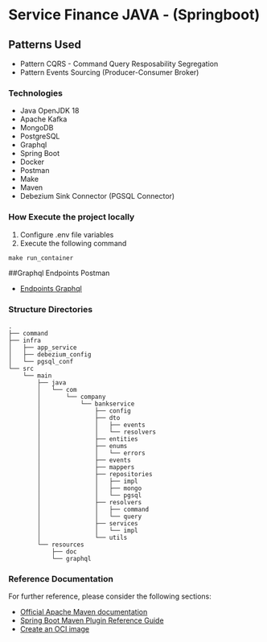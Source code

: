 # Service Finance JAVA - (Springboot)


## Patterns Used
- Pattern CQRS - Command Query Resposability Segregation
- Pattern Events Sourcing (Producer-Consumer Broker)

### Technologies
- Java OpenJDK 18
- Apache Kafka
- MongoDB
- PostgreSQL
- Graphql
- Spring Boot
- Docker
- Postman
- Make
- Maven
- Debezium Sink Connector (PGSQL Connector)

### How Execute the project locally

1) Configure .env file variables
2) Execute the following command
```makefile
make run_container
```

##Graphql Endpoints Postman
- [Endpoints Graphql](https://github.com/92Sam/cqrs-bank/blob/develop/src/main/resources/doc/POSTMAN-CQRS-BANK.postman_collection.json)

### Structure Directories
``` 
.
├── command
├── infra
│   ├── app_service
│   ├── debezium_config
│   └── pgsql_conf
└── src
    └── main
        ├── java
        │   └── com
        │       └── company
        │           └── bankservice
        │               ├── config
        │               ├── dto
        │               │   ├── events
        │               │   └── resolvers
        │               ├── entities
        │               ├── enums
        │               │   └── errors
        │               ├── events
        │               ├── mappers
        │               ├── repositories
        │               │   ├── impl
        │               │   ├── mongo
        │               │   └── pgsql
        │               ├── resolvers
        │               │   ├── command
        │               │   └── query
        │               ├── services
        │               │   └── impl
        │               └── utils
        └── resources
            ├── doc
            └── graphql

```


### Reference Documentation
For further reference, please consider the following sections:

* [Official Apache Maven documentation](https://maven.apache.org/guides/index.html)
* [Spring Boot Maven Plugin Reference Guide](https://docs.spring.io/spring-boot/docs/2.7.5/maven-plugin/reference/html/)
* [Create an OCI image](https://docs.spring.io/spring-boot/docs/2.7.5/maven-plugin/reference/html/#build-image)
